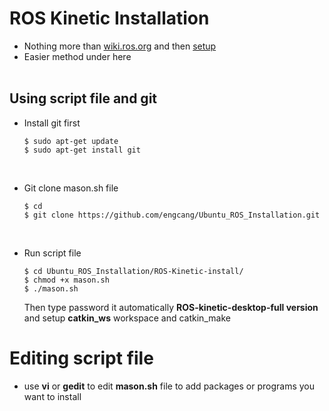 # ROS Kinetic Installation
+ Nothing more than [wiki.ros.org](http://wiki.ros.org/kinetic/Installation/Ubuntu) and then [setup](http://wiki.ros.org/ROS/Tutorials/InstallingandConfiguringROSEnvironment)
+ Easier method under here
</br></br>

## Using script file and git
+ Install git first
  ~~~shell
  $ sudo apt-get update
  $ sudo apt-get install git
  ~~~
  
  </br>
+ Git clone mason.sh file
  ~~~shell
  $ cd
  $ git clone https://github.com/engcang/Ubuntu_ROS_Installation.git
  ~~~
  
  </br>
+ Run script file
  ~~~shell
  $ cd Ubuntu_ROS_Installation/ROS-Kinetic-install/
  $ chmod +x mason.sh
  $ ./mason.sh
  ~~~
  Then type password it automatically **ROS-kinetic-desktop-full version** and setup **catkin_ws** workspace and catkin_make
  </br>


# Editing script file
+ use **vi** or **gedit** to edit **mason.sh** file to add packages or programs you want to install

